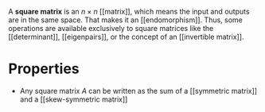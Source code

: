 A **square matrix** is an $n \times n$ [[matrix]], which means the input and outputs are in the same space. That makes it an [[endomorphism]]. Thus, some operations are available exclusively to square matrices like the [[determinant]], [[eigenpairs]], or the concept of an [[invertible matrix]].

# Properties

* Any square matrix $A$ can be written as the sum of a [[symmetric matrix]] and a [[skew-symmetric matrix]]
